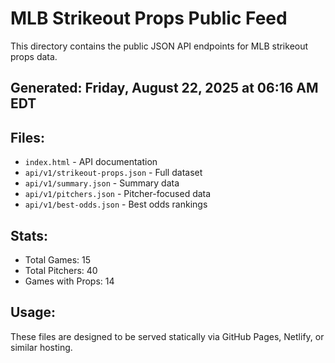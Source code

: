 # MLB Strikeout Props Public Feed

This directory contains the public JSON API endpoints for MLB strikeout props data.

## Generated: Friday, August 22, 2025 at 06:16 AM EDT

## Files:
- `index.html` - API documentation
- `api/v1/strikeout-props.json` - Full dataset
- `api/v1/summary.json` - Summary data
- `api/v1/pitchers.json` - Pitcher-focused data  
- `api/v1/best-odds.json` - Best odds rankings

## Stats:
- Total Games: 15
- Total Pitchers: 40
- Games with Props: 14

## Usage:
These files are designed to be served statically via GitHub Pages, Netlify, or similar hosting.
